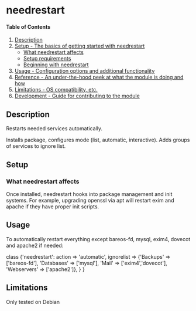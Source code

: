 # needrestart

#### Table of Contents

1. [Description](#description)
1. [Setup - The basics of getting started with needrestart](#setup)
    * [What needrestart affects](#what-needrestart-affects)
    * [Setup requirements](#setup-requirements)
    * [Beginning with needrestart](#beginning-with-needrestart)
1. [Usage - Configuration options and additional functionality](#usage)
1. [Reference - An under-the-hood peek at what the module is doing and how](#reference)
1. [Limitations - OS compatibility, etc.](#limitations)
1. [Development - Guide for contributing to the module](#development)

## Description

Restarts needed services automatically.

Installs package, configures mode (list, automatic, interactive). Adds groups of services to ignore list.
## Setup

### What needrestart affects

Once installed, needrestart hooks into package management and init systems. For example, upgrading openssl via apt will restart
exim and apache if they have proper init scripts.

## Usage
To automatically restart everything except bareos-fd, mysql, exim4, dovecot and apache2 if needed:

class {'needrestart':
  action      => 'automatic',
  ignorelist  => {'Backups'    => ['bareos-fd'],
                  'Databases'  => ['mysql'],
                  'Mail'       => ['exim4','dovecot'],
                  'Webservers' => ['apache2']},
  }
}


## Limitations

Only tested on Debian
